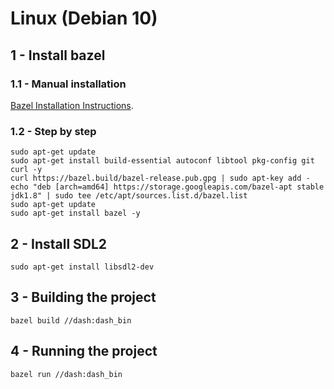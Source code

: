 # Linux (Debian 10)

## 1 - Install bazel

### 1.1 - Manual installation

[Bazel Installation Instructions](https://docs.bazel.build/versions/master/install-windows.html).


### 1.2 - Step by step

```
sudo apt-get update
sudo apt-get install build-essential autoconf libtool pkg-config git curl -y
curl https://bazel.build/bazel-release.pub.gpg | sudo apt-key add -
echo "deb [arch=amd64] https://storage.googleapis.com/bazel-apt stable jdk1.8" | sudo tee /etc/apt/sources.list.d/bazel.list
sudo apt-get update
sudo apt-get install bazel -y
```

## 2 - Install SDL2

```
sudo apt-get install libsdl2-dev
```

## 3 - Building the project

```
bazel build //dash:dash_bin
```

## 4 - Running the project

```
bazel run //dash:dash_bin
```
